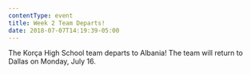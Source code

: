 ```yaml
---
contentType: event
title: Week 2 Team Departs!
date: 2018-07-07T14:19:39-05:00
---
```

The Korça High School team departs to Albania! The team will return to Dallas on Monday, July 16.
